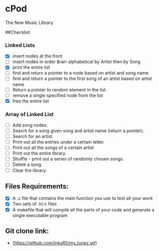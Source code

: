 # cPod
The New Music Library

##Checklist

### Linked Lists
- [x] insert nodes at the front
- [ ] insert nodes in order &rarr alphabetical by Artist then by Song
- [x] print the entire list
- [ ] find and return a pointer to a node based on artist and song name
- [ ] find and return a pointer to the first song of an artist based on artist name
- [ ] Return a pointer to random element in the list.
- [ ] remove a single specified node from the list
- [x] free the entire list
### Array of Linked List
- [ ] Add song nodes.
- [ ] Search for a song given song and artist name (return a pointer).
- [ ] Search for an artist.
- [ ] Print out all the entries under a certain letter.
- [ ] Print out all the songs of a certain artist
- [ ] Print out the entire library.
- [ ] Shuffle - print out a series of randomly chosen songs.
- [ ] Delete a song
- [ ] Clear the library.

## Files Requirements:
- [x] A .c file that contains the main function you use to test all your work
- [x] Two sets of .h/.c files
- [x] A makefile that will compile all the parts of your code and generate a single executable program

## Git clone link:
- [https://github.com/mks65/my_tunez.git]
